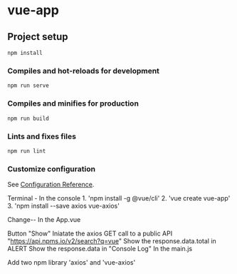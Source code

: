 # vue-app

## Project setup
```
npm install
```

### Compiles and hot-reloads for development
```
npm run serve
```

### Compiles and minifies for production
```
npm run build
```

### Lints and fixes files
```
npm run lint
```

### Customize configuration
See [Configuration Reference](https://cli.vuejs.org/config/).


Terminal - In the console 1. 'npm install -g @vue/cli' 2. 'vue create vue-app' 3. 'npm install --save axios vue-axios'

Change-- In the App.vue

Button "Show"
Iniatate the axios GET call to a public API "https://api.npms.io/v2/search?q=vue"
Show the response.data.total in ALERT
Show the response.data in "Console Log"
In the main.js

Add two npm library 'axios' and 'vue-axios'
